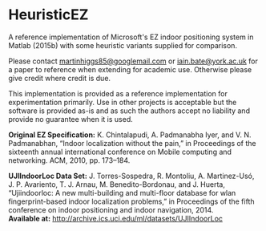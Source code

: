 # HeuristicEZ
A reference implementation of Microsoft's EZ indoor positioning system in Matlab (2015b) with some heuristic variants supplied for comparison.


Please contact martinhiggs85@googlemail.com or iain.bate@york.ac.uk for a paper to reference when extending for academic use. Otherwise please give credit where credit is due.

This implementation is provided as a reference implementation for experimentation primarily. Use in other projects is acceptable but the software is provided as-is and as such the authors accept no liability and provide no guarantee when it is used.

**Original EZ Specification:** K. Chintalapudi, A. Padmanabha Iyer, and V. N. Padmanabhan, “Indoor localization without the pain,” in Proceedings of the sixteenth annual international conference on Mobile computing and networking. ACM, 2010, pp. 173–184.

**UJIIndoorLoc Data Set:** J. Torres-Sospedra, R. Montoliu, A. Martinez-Usó, J. P. Avariento, T. J. Arnau, M. Benedito-Bordonau, and J. Huerta, “Ujiindoorloc: A new multi-building and multi-floor database for wlan fingerprint-based indoor localization problems,” in Proceedings of the fifth conference on indoor positioning and indoor navigation, 2014.  
**Available at:** <http://archive.ics.uci.edu/ml/datasets/UJIIndoorLoc>
